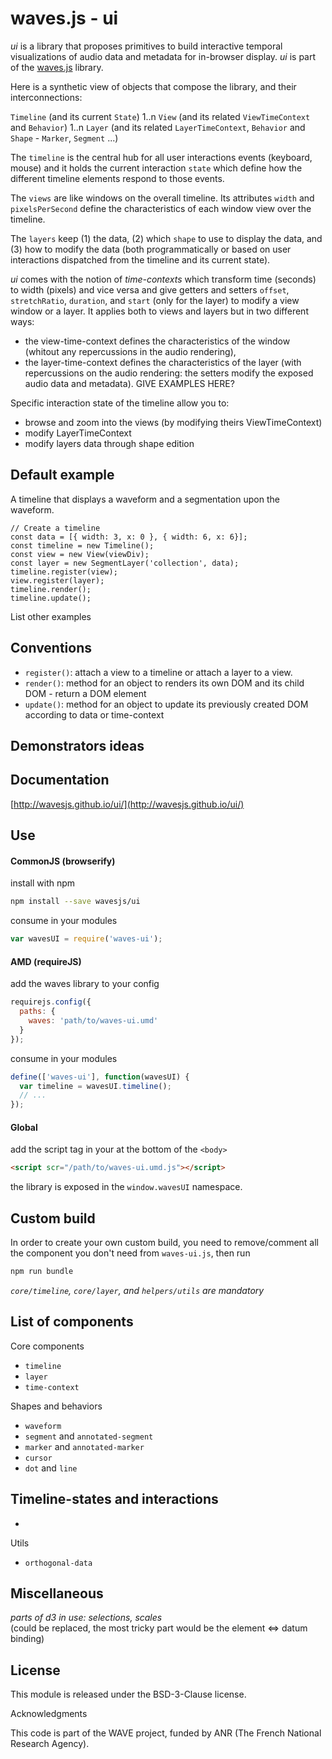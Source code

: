 # waves.js - ui

*ui* is a library that proposes primitives to build interactive temporal visualizations of audio data and metadata for in-browser display. 
*ui* is part of the [waves.js](https://github.com/wavesjs/waves) library.


Here is a synthetic view of objects that compose the library, and their interconnections:

`Timeline` (and its current `State`)
    1..n 
        `View` (and its related `ViewTimeContext` and `Behavior`) 
            1..n 
                `Layer` (and its related `LayerTimeContext`,  `Behavior` and `Shape` - `Marker`, `Segment` ...)

The `timeline` is the central hub for all user interactions events (keyboard, mouse) and it holds the current interaction `state` which define how the different timeline elements respond to those events.

The `views` are like windows on the overall timeline. Its attributes `width` and `pixelsPerSecond` define the characteristics of each window view over the timeline. 

The `layers` keep (1) the data, (2) which `shape` to use to display the data, and (3) how to modify the data (both programmatically or based on user interactions dispatched from the timeline and its current state). 


*ui* comes with the notion of *time-contexts* which transform time (seconds) to width (pixels) and vice versa and give getters and setters `offset`, `stretchRatio`, `duration`, and `start` (only for the layer) to modify a view window or a layer. 
It applies both to views and layers but in two different ways:
- the view-time-context defines the characteristics of the window (whitout any repercussions in the audio rendering), 
- the layer-time-context defines the characteristics of the layer (with  repercussions on the audio rendering: the setters modify the exposed audio data and metadata). GIVE EXAMPLES HERE?


Specific interaction state of the timeline allow you to:
- browse and zoom into the views (by modifying theirs ViewTimeContext)
- modify LayerTimeContext
- modify layers data through shape edition

## Default example

A timeline that displays a waveform and a segmentation upon the waveform.

```
// Create a timeline
const data = [{ width: 3, x: 0 }, { width: 6, x: 6}];
const timeline = new Timeline();
const view = new View(viewDiv);
const layer = new SegmentLayer('collection', data);
timeline.register(view);
view.register(layer);
timeline.render();
timeline.update();
```

List other examples

## Conventions

- `register()`: attach a view to a timeline or attach a layer to a view.
- `render()`: method for an object to renders its own DOM and its child DOM - return a DOM element
- `update()`: method for an object to update its previously created DOM according to data or time-context


## Demonstrators ideas


## Documentation

[http://wavesjs.github.io/ui/](http://wavesjs.github.io/ui/)

## Use

#### CommonJS (browserify)

install with npm

```bash
npm install --save wavesjs/ui
```

consume in your modules

```javascript
var wavesUI = require('waves-ui');
```

#### AMD (requireJS)

add the waves library to your config

```javascript
requirejs.config({
  paths: {
    waves: 'path/to/waves-ui.umd'
  }
});
```

consume in your modules

```javascript
define(['waves-ui'], function(wavesUI) {
  var timeline = wavesUI.timeline();
  // ...
});
```

#### Global

add the script tag in your at the bottom of the `<body>`

```html
<script scr="/path/to/waves-ui.umd.js"></script>
```

the library is exposed in the `window.wavesUI` namespace.


## Custom build

In order to create your own custom build, you need to
remove/comment all the component you don't need from `waves-ui.js`, then run

```bash
npm run bundle
```

_`core/timeline`, `core/layer`, and `helpers/utils` are mandatory_

## List of components

Core components
- `timeline`
- `layer`
- `time-context`

Shapes and behaviors
- `waveform`
- `segment` and `annotated-segment`
- `marker` and `annotated-marker` 
- `cursor` 
- `dot` and `line` 

Timeline-states and interactions
- 
-

Utils
- `orthogonal-data`

## Miscellaneous

_parts of d3 in use: selections, scales_  
(could be replaced, the most tricky part would be the element <=> datum binding)



## License

This module is released under the BSD-3-Clause license.

Acknowledgments

This code is part of the WAVE project, funded by ANR (The French National Research Agency).
